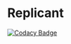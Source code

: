 # Replicant
[![Codacy Badge](https://api.codacy.com/project/badge/Grade/b3d5bae4734f4ed8bb09ecbd6a4dfe28)](https://app.codacy.com/gh/UdittLamba/Replicant?utm_source=github.com&utm_medium=referral&utm_content=UdittLamba/Replicant&utm_campaign=Badge_Grade_Settings)